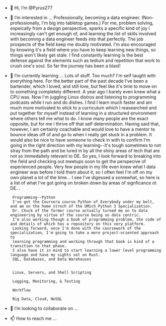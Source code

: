 - 👋 Hi, I’m @Pyrus277
- 👀 I’m interested in ...
       Professionally, becoming a data engineer. (Non-professionally, I'm big into tabletop games.) 
       For me, problem solving, espeically from a design perspective, sparks a specific kind of joy I increasingly can't get enough of, 
       and learning the list of skills involved with becoming a data engineer feeds into that perfectly. The job prospects of the field 
       keep me doubly motivated. I'm also encouraged by knowing it's a field where you have to keep learning new things, so things won't
       likely get stale. I find constantly learning is the best defense against the elements such as tedium and repetition that work to 
       crush one's soul. So far the journey has been a blast!
       
- 🌱 I’m currently learning ...
       Lots of stuff. Too much? I'm self taught with everything here. For the better part of the past decade I've been a bartender, 
       which I loved, and still love, but feel like it's time to move on to something completely different. A year ago I barely even knew 
       what a CPU was. Now I'm juggling Linux distros and listening to programming podcasts while I run and do dishes. 
       I find I learn much faster and am much more motivated to stick to a curriculum which I reasearched and put together for myself 
       instead of learning in a structured environment where others tell me what to do. I know many people are the exact opposite, but for 
       me I thrive off that self determination. Having said that, however, I am certainly coachable and would love to have a mentor to bounce 
       ideas off of and go to when I really get stuck in a problem. It would also be nice to have someone to check in with to confirm I'm 
       going in the right direction with my learning--it's tough sometimes to not stray from the path and be lured in by all the shiny areas 
       of tech that are not so immedaitely relevant to DE. So yes, I look forward to breaking into the field and checking out meetups soon 
       to get the perspecive of experienced people. Very few people in my life even knew what I data engineer was before I told them about 
       it, so I often feel I'm off on my own planet a lot of the time... I see I've digessed a somewhat, so here is a list of what I've got 
       going on broken down by areas of signficance ot DE...  
       
       Programming--Python
       I've got the Coursera course Python of Everybody under my belt, and am on the home strech of the UMich Python 3 Specialization.
       Dr. Chuck of the former course actually turned me on to data engineering by virtue of the course being so data centric. 
       I'm also working though a book of programming problem, the code of and details of which has a repsoitory on this very platform.
       Looking forward, once I'm done with the coursework of the specialization, I'm going to take a more project-oriented approach to 
       learning programming and working through that book is kind of a transition to that phase.
       I also have it in mind to start learning a lower level programming language and have my sights set on Rust. 
       SQL, Databases, and Data Warehouses
       
       
       Linux, Servers, and Shell Scripting
       
       Logging, Monitoring, & Testing
       
       Workflow
       
       Big Data, Cloud, NoSQL
        
       

- 💞️ I’m looking to collaborate on ...
- 📫 How to reach me ...

<!---
Pyrus277/Pyrus277 is a ✨ special ✨ repository because its `README.md` (this file) appears on your GitHub profile.
You can click the Preview link to take a look at your changes.
--->
